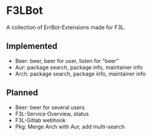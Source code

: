 # F3LBot #

A collection of ErrBot-Extensions made for F3L.

## Implemented ##

* Beer: beer, beer for user, listen for "beer"
* Aur: package search, package info, maintainer info
* Arch: package search, package info, maintainer info


## Planned ##

* Beer: beer for several users
* F3L-Service Overview, status
* F3L-Gitlab webhook
* Pkg: Merge Arch with Aur, add multi-search
